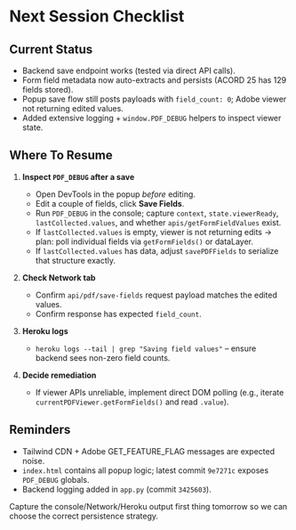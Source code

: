 ﻿# Next Session Checklist

## Current Status
- Backend save endpoint works (tested via direct API calls).
- Form field metadata now auto-extracts and persists (ACORD 25 has 129 fields stored).
- Popup save flow still posts payloads with `field_count: 0`; Adobe viewer not returning edited values.
- Added extensive logging + `window.PDF_DEBUG` helpers to inspect viewer state.

## Where To Resume
1. **Inspect `PDF_DEBUG` after a save**
   - Open DevTools in the popup *before* editing.
   - Edit a couple of fields, click **Save Fields**.
   - Run `PDF_DEBUG` in the console; capture `context`, `state.viewerReady`, `lastCollected.values`, and whether `apis/getFormFieldValues` exist.
   - If `lastCollected.values` is empty, viewer is not returning edits → plan: poll individual fields via `getFormFields()` or dataLayer.
   - If `lastCollected.values` has data, adjust `savePDFFields` to serialize that structure exactly.

2. **Check Network tab**
   - Confirm `api/pdf/save-fields` request payload matches the edited values.
   - Confirm response has expected `field_count`.

3. **Heroku logs**
   - `heroku logs --tail | grep "Saving field values"` – ensure backend sees non-zero field counts.

4. **Decide remediation**
   - If viewer APIs unreliable, implement direct DOM polling (e.g., iterate `currentPDFViewer.getFormFields()` and read `.value`).

## Reminders
- Tailwind CDN + Adobe GET_FEATURE_FLAG messages are expected noise.
- `index.html` contains all popup logic; latest commit `9e7271c` exposes `PDF_DEBUG` globals.
- Backend logging added in `app.py` (commit `3425603`).

Capture the console/Network/Heroku output first thing tomorrow so we can choose the correct persistence strategy.
